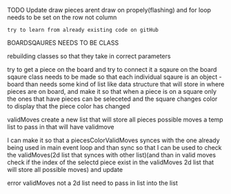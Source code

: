 TODO
	Update draw pieces arent draw on propely(flashing)
	and for loop needs to be set on the row not column

	try to learn from already existing code on gitHub


BOARDSQAURES NEEDS TO BE CLASS


rebuilding classes so that they take in correct parameters

try to get a piece on the board
and try to connect it a sqaure on the board
	sqaure class needs to be made so that each individual sqaure is an object
	-board than needs some kind of list like data structure that will store in
	where pieces are on board, and make it so that when a piece is on a square only the ones that have pieces can be
    seleceted and the square changes color to display that the piece color has changed

validMoves
create a new list that will store all pieces possible moves
	a temp list to pass in that will have validmove

I can make it so that a piecesColorValidMoves synces with the one already being used in main event loop and than sync so that I can be used to check the validMoves(2d list that synces with other list)(and than in valid moves check if the index of the selectd piece exist in the validMoves 2d list that will store all possible moves)
and update

error validMoves not a 2d list
need to pass in list into the list
